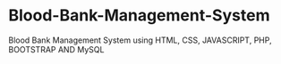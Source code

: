 # Blood-Bank-Management-System
Blood Bank Management System using HTML, CSS, JAVASCRIPT, PHP, BOOTSTRAP AND MySQL
